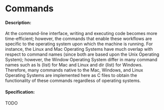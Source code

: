 # Commands
#### Description:
At the command-line interface, writing and executing code becomes more time-efficient; however, the commands that enable these workflows are specific to the operating system upon which the machine is running. For instance, the Linux and Mac Operating Systems have much overlap with respect to command names (since both are based upon the Unix Operating System); however, the Window Operating System differ in many command names such as ls (list) for Mac and Linux and dir (list) for Windows. Therefore, many commands native to the Mac, Windows, and Linux Operating Systems are implemented here as C files to obtain the functionality of these commands regardless of operating systems. 
#### Specification:
TODO
